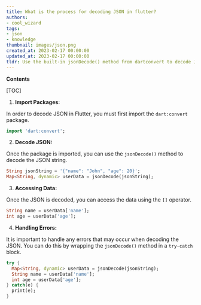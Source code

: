 ```yaml
---
title: What is the process for decoding JSON in flutter?
authors:
- cool_wizard
tags:
- json
- knowledge
thumbnail: images/json.png
created_at: 2023-02-17 00:00:00
updated_at: 2023-02-17 00:00:00
tldr: Use the built-in jsonDecode() method from dartconvert to decode JSON in Flutter.
---
```


**Contents**

[TOC]

1. **Import Packages:**

In order to decode JSON in Flutter, you must first import the `dart:convert` package.

```dart
import 'dart:convert';
```

2. **Decode JSON:**

Once the package is imported, you can use the `jsonDecode()` method to decode the JSON string.

```dart
String jsonString = '{"name": "John", "age": 20}';
Map<String, dynamic> userData = jsonDecode(jsonString);
```

3. **Accessing Data:**

Once the JSON is decoded, you can access the data using the `[]` operator.

```dart
String name = userData['name'];
int age = userData['age'];
```

4. **Handling Errors:**

It is important to handle any errors that may occur when decoding the JSON. You can do this by wrapping the `jsonDecode()` method in a `try-catch` block.

```dart
try {
  Map<String, dynamic> userData = jsonDecode(jsonString);
  String name = userData['name'];
  int age = userData['age'];
} catch(e) {
  print(e);
}
```
